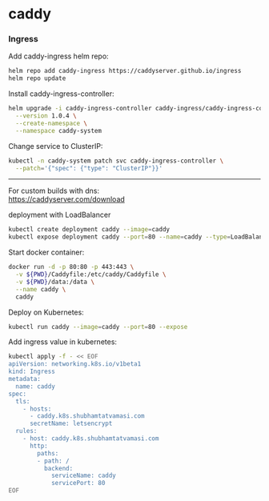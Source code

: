 # caddy

### Ingress

Add caddy-ingress helm repo:
```bash
helm repo add caddy-ingress https://caddyserver.github.io/ingress
helm repo update
```

Install caddy-ingress-controller:
```bash
helm upgrade -i caddy-ingress-controller caddy-ingress/caddy-ingress-controller \
  --version 1.0.4 \
  --create-namespace \
  --namespace caddy-system
```

Change service to ClusterIP:
```bash
kubectl -n caddy-system patch svc caddy-ingress-controller \
  --patch='{"spec": {"type": "ClusterIP"}}'
```

---

For custom builds with dns: \
https://caddyserver.com/download

deployment with LoadBalancer
```bash
kubectl create deployment caddy --image=caddy
kubectl expose deployment caddy --port=80 --name=caddy --type=LoadBalancer
```

Start docker container:
```bash
docker run -d -p 80:80 -p 443:443 \
  -v ${PWD}/Caddyfile:/etc/caddy/Caddyfile \
  -v ${PWD}/data:/data \
  --name caddy \
  caddy
```

Deploy on Kubernetes:
```bash
kubectl run caddy --image=caddy --port=80 --expose
```

Add ingress value in kubernetes:
```bash
kubectl apply -f - << EOF
apiVersion: networking.k8s.io/v1beta1
kind: Ingress
metadata:
  name: caddy
spec:
  tls:
    - hosts:
      - caddy.k8s.shubhamtatvamasi.com
      secretName: letsencrypt
  rules:
    - host: caddy.k8s.shubhamtatvamasi.com
      http:
        paths:
        - path: /
          backend:
            serviceName: caddy
            servicePort: 80
EOF
```
